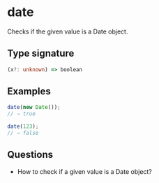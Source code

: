 # date

Checks if the given value is a Date object.

## Type signature

<!-- prettier-ignore-start -->
```typescript
(x?: unknown) => boolean
```
<!-- prettier-ignore-end -->

## Examples

<!-- prettier-ignore-start -->
```javascript
date(new Date());
// ⇒ true
```

```javascript
date(123);
// ⇒ false
```
<!-- prettier-ignore-end -->

## Questions

- How to check if a given value is a Date object?
